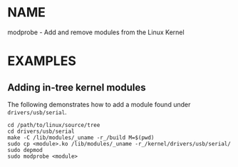 # NAME

modprobe - Add and remove modules from the Linux Kernel

# EXAMPLES

## Adding in-tree kernel modules

The following demonstrates how to add a module found under `drivers/usb/serial`.

```console
cd /path/to/linux/source/tree
cd drivers/usb/serial
make -C /lib/modules/_uname -r_/build M=$(pwd)
sudo cp <module>.ko /lib/modules/_uname -r_/kernel/drivers/usb/serial/
sudo depmod
sudo modprobe <module>
```
